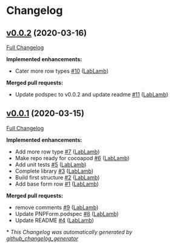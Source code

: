 # Changelog

## [v0.0.2](https://github.com/LabLamb/PNPForm/tree/v0.0.2) (2020-03-16)

[Full Changelog](https://github.com/LabLamb/PNPForm/compare/v0.0.1...v0.0.2)

**Implemented enhancements:**

- Cater more row types [\#10](https://github.com/LabLamb/PNPForm/pull/10) ([LabLamb](https://github.com/LabLamb))

**Merged pull requests:**

- Update podspec to v0.0.2 and update readme [\#11](https://github.com/LabLamb/PNPForm/pull/11) ([LabLamb](https://github.com/LabLamb))

## [v0.0.1](https://github.com/LabLamb/PNPForm/tree/v0.0.1) (2020-03-15)

[Full Changelog](https://github.com/LabLamb/PNPForm/compare/7a420da8e842ef6b46cd8f229a071e46201b725d...v0.0.1)

**Implemented enhancements:**

- Add more row type [\#7](https://github.com/LabLamb/PNPForm/pull/7) ([LabLamb](https://github.com/LabLamb))
- Make repo ready for cocoapod [\#6](https://github.com/LabLamb/PNPForm/pull/6) ([LabLamb](https://github.com/LabLamb))
- Add unit tests [\#5](https://github.com/LabLamb/PNPForm/pull/5) ([LabLamb](https://github.com/LabLamb))
- Complete library [\#3](https://github.com/LabLamb/PNPForm/pull/3) ([LabLamb](https://github.com/LabLamb))
- Build first structure [\#2](https://github.com/LabLamb/PNPForm/pull/2) ([LabLamb](https://github.com/LabLamb))
- Add base form row [\#1](https://github.com/LabLamb/PNPForm/pull/1) ([LabLamb](https://github.com/LabLamb))

**Merged pull requests:**

- remove comments [\#9](https://github.com/LabLamb/PNPForm/pull/9) ([LabLamb](https://github.com/LabLamb))
- Update PNPForm.podspec [\#8](https://github.com/LabLamb/PNPForm/pull/8) ([LabLamb](https://github.com/LabLamb))
- Update README [\#4](https://github.com/LabLamb/PNPForm/pull/4) ([LabLamb](https://github.com/LabLamb))



\* *This Changelog was automatically generated by [github_changelog_generator](https://github.com/github-changelog-generator/github-changelog-generator)*

